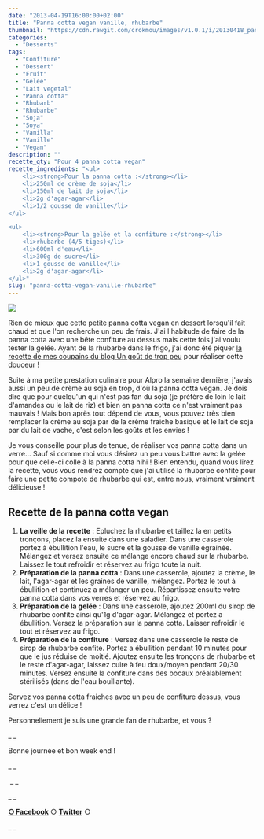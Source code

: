 ```yaml
---
date: "2013-04-19T16:00:00+02:00"
title: "Panna cotta vegan vanille, rhubarbe"
thumbnail: "https://cdn.rawgit.com/crokmou/images/v1.0.1/i/20130418_panna_cotta_vegan_vanille_gelee_rhubarbe__0038.jpg"
categories:
  - "Desserts"
tags:
  - "Confiture"
  - "Dessert"
  - "Fruit"
  - "Gelee"
  - "Lait vegetal"
  - "Panna cotta"
  - "Rhubarb"
  - "Rhubarbe"
  - "Soja"
  - "Soya"
  - "Vanilla"
  - "Vanille"
  - "Vegan"
description: ""
recette_qty: "Pour 4 panna cotta vegan"
recette_ingredients: "<ul>
 	<li><strong>Pour la panna cotta :</strong></li>
 	<li>250ml de crème de soja</li>
 	<li>150ml de lait de soja</li>
 	<li>2g d'agar-agar</li>
 	<li>1/2 gousse de vanille</li>
</ul>

<ul>
 	<li><strong>Pour la gelée et la confiture :</strong></li>
 	<li>rhubarbe (4/5 tiges)</li>
 	<li>600ml d'eau</li>
 	<li>300g de sucre</li>
 	<li>1 gousse de vanille</li>
 	<li>2g d'agar-agar</li>
</ul>"
slug: "panna-cotta-vegan-vanille-rhubarbe"
---
```


[![](https://cdn.rawgit.com/crokmou/images/v1.0.1/i/20130418_panna_cotta_vegan_vanille_gelee_rhubarbe__0044-200x3001-200x300.jpg)](https://cdn.rawgit.com/crokmou/images/v1.0.1/i/20130418_panna_cotta_vegan_vanille_gelee_rhubarbe__0044-200x3001.jpg)

Rien de mieux que cette petite panna cotta vegan en dessert lorsqu'il fait chaud et que l'on recherche un peu de frais. J'ai l'habitude de faire de la panna cotta avec une bête confiture au dessus mais cette fois j'ai voulu tester la gelée. Ayant de la rhubarbe dans le frigo, j'ai donc été piquer [la recette de mes coupains du blog Un goût de trop peu](http://www.ungoutdetroppeu.com/tarte-fraise-rhubarbe/) pour réaliser cette douceur !

Suite à ma petite prestation culinaire pour Alpro la semaine dernière, j'avais aussi un peu de crème au soja en trop, d'où la panna cotta vegan. Je dois dire que pour quelqu'un qui n'est pas fan du soja (je préfère de loin le lait d'amandes ou le lait de riz) et bien en panna cotta ce n'est vraiment pas mauvais ! Mais bon après tout dépend de vous, vous pouvez très bien remplacer la crème au soja par de la crème fraiche basique et le lait de soja par du lait de vache, c'est selon les goûts et les envies !

Je vous conseille pour plus de tenue, de réaliser vos panna cotta dans un verre... Sauf si comme moi vous désirez un peu vous battre avec la gelée pour que celle-ci colle à la panna cotta hihi ! Bien entendu, quand vous lirez la recette, vous vous rendrez compte que j'ai utilisé la rhubarbe confite pour faire une petite compote de rhubarbe qui est, entre nous, vraiment vraiment délicieuse !

## **Recette de la panna cotta vegan**

1.  **La veille de la recette** : Epluchez la rhubarbe et taillez la en petits tronçons, placez la ensuite dans une saladier. Dans une casserole portez à ébullition l'eau, le sucre et la gousse de vanille égrainée. Mélangez et versez ensuite ce mélange encore chaud sur la rhubarbe. Laissez le tout refroidir et réservez au frigo toute la nuit.
2.  **Préparation de la panna cotta** : Dans une casserole, ajoutez la crème, le lait, l'agar-agar et les graines de vanille, mélangez. Portez le tout à ébullition et continuez a mélanger un peu. Répartissez ensuite votre panna cotta dans vos verres et réservez au frigo.
3.  **Préparation de la gelée** : Dans une casserole, ajoutez 200ml du sirop de rhubarbe confite ainsi qu'1g d'agar-agar. Mélangez et portez a ébullition. Versez la préparation sur la panna cotta. Laisser refroidir le tout et réservez au frigo.
4.  **Préparation de la confiture** : Versez dans une casserole le reste de sirop de rhubarbe confite. Portez a ébullition pendant 10 minutes pour que le jus réduise de moitié. Ajoutez ensuite les tronçons de rhubarbe et le reste d'agar-agar, laissez cuire à feu doux/moyen pendant 20/30 minutes. Versez ensuite la confiture dans des bocaux préalablement stérilisés (dans de l'eau bouillante).

Servez vos panna cotta fraiches avec un peu de confiture dessus, vous verrez c'est un délice ! 

Personnellement je suis une grande fan de rhubarbe, et vous ?

_ _

Bonne journée et bon week end !

_ _

 _ _

_ _

[**○<span style="font-size: xx-small; margin: 0px; outline: 0px; padding: 0px;"><span style="font-family: Arial, Helvetica, sans-serif; margin: 0px; outline: 0px; padding: 0px;"> </span></span>Facebook**](https://www.facebook.com/pages/CroKMou/148093255259077) ○ [**Twitter**](https://twitter.com/Crokmou) ○

_ _